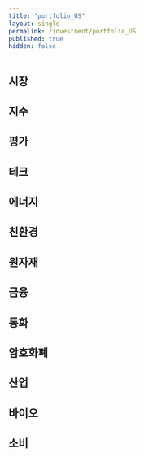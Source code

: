 ```yaml
---
title: "portfolio_US"
layout: single
permalink: /investment/portfolio_US
published: true
hidden: false
---
```


<head>
  <base target="_blank">
</head>

## 시장

<script type="text/javascript" src="https://s3.tradingview.com/external-embedding/embed-widget-market-quotes.js" async>
{
  "width": "600",
  "height": "400",
  "symbolsGroups": [
    {
      "symbols": [
        {"name": "AMEX:VT",   "displayName": "VT   | 전세계"        },
        {"name": "AMEX:EDC",  "displayName": "EDC  | 신흥   | +3X" },
        {"name": "AMEX:EDZ",  "displayName": "EDZ  | 신흥   | -3X" },
        {"name": "AMEX:INDL", "displayName": "INDL | 인도   | +3X" },
        {"name": "AMEX:RUSL", "displayName": "RUSL | 러시아  | +2X" },
        {"name": "AMEX:YINN", "displayName": "YINN | 중국   | +3X" },
        {"name": "AMEX:YANG", "displayName": "YANG | 중국   | -3X" },
        {"name": "AMEX:KORU", "displayName": "KORU | 한국   | +3X" },
        {"name": "AMEX:MEXX", "displayName": "MEXX | 멕시코  | +3X" },
        {"name": "AMEX:UBR",  "displayName": "UBR  | 브라질  | +2X" },
        {"name": "AMEX:BZQ",  "displayName": "BZQ  | 브라질  | -2X" },
        {"name": "AMEX:EURL", "displayName": "EURL | 유럽   | +3X" },
        {"name": "AMEX:EFO",  "displayName": "EFO  | EAFE  | +2X" },
        {"name": "AMEX:EFU",  "displayName": "EFU  | EAFE  | -2X" }
      ]
    }
  ],
  "showSymbolLogo": false,
  "colorTheme": "dark",
  "isTransparent": false,
  "locale": "en"
}
</script>

## 지수

<script type="text/javascript" src="https://s3.tradingview.com/external-embedding/embed-widget-market-quotes.js" async>
{
  "width": "600",
  "height": "400",
  "symbolsGroups": [
    {
      "symbols": [
        {"name": "AMEX:UDOW",     "displayName": "UDOW | 다우존스  | +3X" },
        {"name": "AMEX:SDOW",     "displayName": "SDOW | 다우존스  | -3X" },
        {"name": "NASDAQ:TQQQ",   "displayName": "TQQQ | 나스닥    | +3X" },
        {"name": "NASDAQ:SQQQ",   "displayName": "SQQQ | 나스닥    | -3X" },
        {"name": "AMEX:UPRO",     "displayName": "UPRO | S&P500  | +3X" },
        {"name": "AMEX:SPXU",     "displayName": "SPXU | S&P500  | -3X" },
        {"name": "AMEX:URTY",     "displayName": "URTY | 러셀2000 | +3X" },
        {"name": "AMEX:SRTY",     "displayName": "SRTY | 러셀2000 | -3X" },
        {"name": "AMEX:TNA",      "displayName": "TNA  | 소형     | +3X" },
        {"name": "AMEX:TZA",      "displayName": "TZA  | 소형     | -3X" },
        {"name": "AMEX:SVXY",     "displayName": "SVXY | VIX     | -X"  },
        {"name": "AMEX:UVXY",     "displayName": "UVXY | VIX     | +X"  }
      ]
    }
  ],
  "showSymbolLogo": false,
  "colorTheme": "dark",
  "isTransparent": false,
  "locale": "en"
}
</script>

## 평가

<script type="text/javascript" src="https://s3.tradingview.com/external-embedding/embed-widget-market-quotes.js" async>
{
  "width": "600",
  "height": "400",
  "symbolsGroups": [
    {
      "symbols": [
        {"name": "AMEX:HIBL",   "displayName": "HIBL | S&P500 하이 베타 | +3X"         },
        {"name": "AMEX:HIBS",   "displayName": "HIBS | S&P500 하이 베타 | -3X"         },
        {"name": "AMEX:ARKK",   "displayName": "ARKK | 혁신            | +X"          },
        {"name": "NASDAQ:SARK", "displayName": "SARK | 혁신            | -X"          },
        {"name": "AMEX:IWF",    "displayName": "IWF  | 성장            | 대형"         },
        {"name": "AMEX:USMV",   "displayName": "USMV | 성장            | 저변동"        },
        {"name": "AMEX:AVUS",   "displayName": "AVUS | 가치            | 종합"         },
        {"name": "AMEX:VTV",    "displayName": "VTV  | 가치            | 대형"         },
        {"name": "AMEX:SWAN",   "displayName": "SWAN | 방어            | 채권+옵션"     },
        {"name": "AMEX:DMRL",   "displayName": "DMRL | 방어            | 주식+채권+현금" },
        {"name": "AMEX:NTSX",   "displayName": "NTSX | 방어            | 주식+채권"     }
      ]
    }
  ],
  "showSymbolLogo": false,
  "colorTheme": "dark",
  "isTransparent": false,
  "locale": "en"
}
</script>

## 테크

<script type="text/javascript" src="https://s3.tradingview.com/external-embedding/embed-widget-market-quotes.js" async>
{
  "width": "600",
  "height": "400",
  "symbolsGroups": [
    {
      "symbols": [
        {"name": "AMEX:TECL",     "displayName": "TECL | 테크   | +3X"    },
        {"name": "AMEX:TECS",     "displayName": "TECS | 테크   | -3X"    },
        {"name": "AMEX:FNGU",     "displayName": "FNGU | FANG  | +3X"    },
        {"name": "AMEX:FNGD",     "displayName": "FNGD | FANG  | -3X"    },
        {"name": "AMEX:SOXL",     "displayName": "SOXL | 반도체  | +3X"   },
        {"name": "AMEX:SOXS",     "displayName": "SOXS | 반도체  | -3X"   },
        {"name": "AMEX:UBOT",     "displayName": "UBOT | 로봇/AI"         },
        {"name": "AMEX:XLC",      "displayName": "XLC  | 통신"            },
        {"name": "AMEX:KARS",     "displayName": "KARS | 미래차 | 종합"    },
        {"name": "NASDAQ:DRIV",   "displayName": "DRIV | 미래차 | 자율주행" },
        {"name": "AMEX:METV",     "displayName": "METV | 메타버스"         }
      ]
    }
  ],
  "showSymbolLogo": false,
  "colorTheme": "dark",
  "isTransparent": false,
  "locale": "en"
}
</script>

## 에너지

<script type="text/javascript" src="https://s3.tradingview.com/external-embedding/embed-widget-market-quotes.js" async>
{
  "width": "600",
  "height": "400",
  "symbolsGroups": [
    {
      "symbols": [
        {"name": "AMEX:GUSH",   "displayName": "GUSH | 석유/가스 | +2X" },
        {"name": "AMEX:DRIP",   "displayName": "DRIP | 석유/가스 | -2X" },
        {"name": "AMEX:UCO",    "displayName": "UCO  | 석유     | +2X" },
        {"name": "AMEX:SCO",    "displayName": "SCO  | 석유     | -2X" },
        {"name": "AMEX:NRGU",   "displayName": "NRGU | 석유 업체 | +3X" },
        {"name": "AMEX:NRGD",   "displayName": "NRGD | 석유 업체 | -3X" },
        {"name": "AMEX:BOIL",   "displayName": "BOIL | 가스     | +2X" },
        {"name": "AMEX:KOLD",   "displayName": "KOLD | 가스     | -2X" },
        {"name": "AMEX:ERX",    "displayName": "ERX  | 에너지    | +2X" },
        {"name": "AMEX:ERY",    "displayName": "ERY  | 에너지    | -2X" },
        {"name": "AMEX:PXE",    "displayName": "PXE  | 에너지 생산"      },
        {"name": "AMEX:UPW",    "displayName": "UPW  | 유티릴티  | +2X" },
        {"name": "AMEX:SDP",    "displayName": "SDP  | 유티릴티  | -2X" }
      ]
    }
  ],
  "showSymbolLogo": false,
  "colorTheme": "dark",
  "isTransparent": false,
  "locale": "en"
}
</script>

## 친환경

<script type="text/javascript" src="https://s3.tradingview.com/external-embedding/embed-widget-market-quotes.js" async>
{
  "width": "600",
  "height": "400",
  "symbolsGroups": [
    {
      "symbols": [
        {"name": "NASDAQ:ICLN",     "displayName": "ICLN | 종합   | 세계"   },
        {"name": "NASDAQ:QCLN",     "displayName": "QCLN | 종합   | 미국"   },
        {"name": "AMEX:TAN",        "displayName": "TAN  | 에너지 | 태양"   },
        {"name": "AMEX:FAN",        "displayName": "FAN  | 에너지 | 풍력"   },
        {"name": "NASDAQ:PHO",      "displayName": "PHO  | 에너지 | 수자원" },
        {"name": "NASDAQ:HYDR",     "displayName": "HYDR | 에너지 | 수소"   },
        {"name": "AMEX:CRBN",       "displayName": "CRBN | 탄소   | 저탄소" },
        {"name": "AMEX:KRBN",       "displayName": "KRBN | 탄소   | 배출권" },
        {"name": "AMEX:LIT",        "displayName": "LIT  | 배터리 | 리튬"   },
        {"name": "NASDAQ:GRID",     "displayName": "GRID | 배터리 | 그리드" }
      ]
    }
  ],
  "showSymbolLogo": false,
  "colorTheme": "dark",
  "isTransparent": false,
  "locale": "en"
}
</script>

## 원자재

<script type="text/javascript" src="https://s3.tradingview.com/external-embedding/embed-widget-market-quotes.js" async>
{
  "width": "600",
  "height": "400",
  "symbolsGroups": [
    {
      "symbols": [
        {"name": "AMEX:UGL",     "displayName": "UGL  | 금   | +2X" },
        {"name": "AMEX:GLL",     "displayName": "GLL  | 금   | -2X" },
        {"name": "AMEX:NUGT",    "displayName": "NUGT | 금광 | +2X" },
        {"name": "AMEX:DUST",    "displayName": "DUST | 금광 | -2X" },
        {"name": "AMEX:AGQ",     "displayName": "AGQ  | 은   | +2X" },
        {"name": "AMEX:ZSL",     "displayName": "ZSL  | 은   | -2X" },
        {"name": "AMEX:JJT",     "displayName": "JJT  | 주석"       },
        {"name": "AMEX:LD",      "displayName": "LD   | 납"         },
        {"name": "AMEX:URNM",    "displayName": "URNM | 우라늄"      },
        {"name": "AMEX:REMX",    "displayName": "REMX | 희토류"      },
        {"name": "AMEX:JO",      "displayName": "JO   | 커피"       }
      ]
    }
  ],
  "showSymbolLogo": false,
  "colorTheme": "dark",
  "isTransparent": false,
  "locale": "en"
}
</script>

## 금융

<script type="text/javascript" src="https://s3.tradingview.com/external-embedding/embed-widget-market-quotes.js" async>
{
  "width": "600",
  "height": "350",
  "symbolsGroups": [
    {
      "symbols": [
        {"name": "AMEX:FAS",        "displayName": "FAS  | 금융    | +3X" },
        {"name": "AMEX:FAX",        "displayName": "FAX  | 금융    | -3X" },
        {"name": "AMEX:BNKU",       "displayName": "BNKU | 대형은행 | +3X" },
        {"name": "AMEX:BNKD",       "displayName": "BNKD | 대형은행 | -3X" },
        {"name": "AMEX:DPST",       "displayName": "DPST | 지역은행 | +3X" },
        {"name": "AMEX:IPO",        "displayName": "IPO  | IPO"          },
        {"name": "NASDAQ:FINX",     "displayName": "FINX | 핀테크"         },
        {"name": "AMEX:ARKF",       "displayName": "ARKF | 핀테크"         }
      ]
    }
  ],
  "showSymbolLogo": false,
  "colorTheme": "dark",
  "isTransparent": false,
  "locale": "en"
}
</script>

## 통화

<script type="text/javascript" src="https://s3.tradingview.com/external-embedding/embed-widget-market-quotes.js" async>
{
  "width": "600",
  "height": "400",
  "symbolsGroups": [
    {
      "symbols": [
        {"name": "AMEX:TMF",     "displayName": "TMF | 채권(20y) | +3X"   },
        {"name": "AMEX:TMV",     "displayName": "TMV | 채권(20y) | -3X"   },
        {"name": "AMEX:TYD",     "displayName": "TYD | 채권(10y) | +3X"   },
        {"name": "AMEX:TYO",     "displayName": "TYO | 채권(10y) | -3X"   },
        {"name": "AMEX:DBV",     "displayName": "DBV | 외환      | G10"   },
        {"name": "AMEX:FXE",     "displayName": "FXE | 외환      | 유로"   },
        {"name": "AMEX:FXC",     "displayName": "FXC | 외환      | 캐나다" },
        {"name": "AMEX:FXB",     "displayName": "FXB | 외환      | 영국"   },
        {"name": "AMEX:FXF",     "displayName": "FXF | 외환      | 스위스" },
        {"name": "AMEX:FXA",     "displayName": "FXA | 외환      | 호주"   },
        {"name": "AMEX:FXY",     "displayName": "FXY | 외환      | 일본"   }
      ]
    }
  ],
  "showSymbolLogo": false,
  "colorTheme": "dark",
  "isTransparent": false,
  "locale": "en"
}
</script>

## 암호화폐

<script type="text/javascript" src="https://s3.tradingview.com/external-embedding/embed-widget-market-quotes.js" async>
{
  "width": "600",
  "height": "350",
  "symbolsGroups": [
    {
      "symbols": [
        {"name": "AMEX:BITO",     "displayName": "BITO | 비트코인"     },
        {"name": "AMEX:BITQ",     "displayName": "BITQ | 암호화폐 기업" },
        {"name": "AMEX:BLOK",     "displayName": "BLOK | 블록체인 기업" },
        {"name": "NASDAQ:BLCN",   "displayName": "BLCN | 블록체인 기업" },
        {"name": "NASDAQ:LEGR",   "displayName": "LEGR | 블록체인 기업" },
        {"name": "NASDAQ:BKCH",   "displayName": "BKCH | 블록체인 기업" }
      ]
    }
  ],
  "showSymbolLogo": false,
  "colorTheme": "dark",
  "isTransparent": false,
  "locale": "en"
}
</script>

## 산업

<script type="text/javascript" src="https://s3.tradingview.com/external-embedding/embed-widget-market-quotes.js" async>
{
  "width": "600",
  "height": "400",
  "symbolsGroups": [
    {
      "symbols": [
        {"name": "AMEX:ARKX",     "displayName": "ARKX | 항공/우주"       },
        {"name": "AMEX:JETS",     "displayName": "JETS | 항공/세계"       },
        {"name": "AMEX:DFEN",     "displayName": "DFEN | 항공/국방 | +3X" },
        {"name": "AMEX:DUSL",     "displayName": "DUSL | 산업     | +3X" },
        {"name": "AMEX:PAVE",     "displayName": "PAVE | 인프라"          },
        {"name": "AMEX:NAIL",     "displayName": "NAIL | 건축     | +3X" },
        {"name": "AMEX:DRN",      "displayName": "DRN  | 부동산    | +3X" },
        {"name": "AMEX:DRV",      "displayName": "DRV  | 부동산    | -3X" },
        {"name": "AMEX:TPOR",     "displayName": "TPOR | 운송     | +3X" },
        {"name": "AMEX:BDRY",     "displayName": "BDRY | 벌크 화물"       }
      ]
    }
  ],
  "showSymbolLogo": false,
  "colorTheme": "dark",
  "isTransparent": false,
  "locale": "en"
}
</script>

## 바이오

<script type="text/javascript" src="https://s3.tradingview.com/external-embedding/embed-widget-market-quotes.js" async>
{
  "width": "600",
  "height": "350",
  "symbolsGroups": [
    {
      "symbols": [
        {"name": "AMEX:LABU",     "displayName": "LABU | 바이오   | +3X" },
        {"name": "AMEX:LABD",     "displayName": "LABD | 바이오   | -3X" },
        {"name": "AMEX:PILL",     "displayName": "PILL | 제약    | +3X" },
        {"name": "AMEX:CURE",     "displayName": "CURE | 헬스케어 | +3X" },
        {"name": "AMEX:ARKG",     "displayName": "ARKG | 유전공학"       }
      ]
    }
  ],
  "showSymbolLogo": false,
  "colorTheme": "dark",
  "isTransparent": false,
  "locale": "en"
}
</script>


## 소비

<script type="text/javascript" src="https://s3.tradingview.com/external-embedding/embed-widget-market-quotes.js" async>
{
  "width": "600",
  "height": "350",
  "symbolsGroups": [
    {
      "symbols": [
        {"name": "AMEX:RETL",     "displayName": "RETL | 생필품    | +3X" },
        {"name": "AMEX:XLP",      "displayName": "XLP  | 필수소비재"       },
        {"name": "AMEX:WANT",     "displayName": "WANT | 자유소비재 | +3X" },
        {"name": "AMEX:LUXE",     "displayName": "LUXE | 명품"            },
        {"name": "AMEX:IYC",      "displayName": "IYC  | 소비자 서비스"     },
        {"name": "AMEX:UGE",      "displayName": "UGE  | 소비재 | +2X"    },
        {"name": "AMEX:SZK",      "displayName": "SZK  | 소비재 | -2X"    },
        {"name": "NASDAQ:ESPO",   "displayName": "ESPO | 게임"            }
      ]
    }
  ],
  "showSymbolLogo": false,
  "colorTheme": "dark",
  "isTransparent": false,
  "locale": "en"
}
</script>
